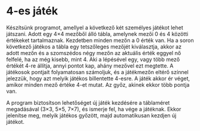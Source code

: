# 4-es játék 


Készítsünk programot, amellyel a következő két személyes játékot lehet játszani. Adott egy 4×4  mezőből  álló tábla,  amelynek  mezői  0  és  4  közötti értékeket  tartalmaznak.  Kezdetben minden mezőn a 0 érték van. Ha a soron következő játékos a tábla egy tetszőleges mezőjét kiválasztja, akkor az adott mezőn és a szomszédos négy mezőn az aktuális érték eggyel nő felfelé, ha az még kisebb, mint 4. Aki a lépésével egy, vagy több mező értékét 4-re állítja, annyi pontot kap, ahány mezővel ezt megtette. A játékosok pontjait folyamatosan számoljuk, és  a játékmezőn  eltérő  színnel jelezzük,  hogy  azt  melyik  játékos  billentette  4-esre.  A játék akkor ér véget, amikor minden mező értéke 4-et mutat. Az győz, akinek ekkor több pontja van. 


A  program  biztosítson  lehetőséget  új  játék  kezdésére  a  táblaméret  megadásával  (3×3,  5×5, 7×7), és ismerje fel, ha vége a játéknak. Ekkor jelenítse meg, melyik játékos győzött, majd automatikusan kezdjen új játékot. 
